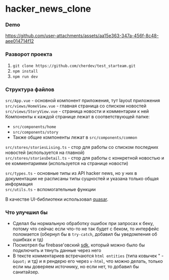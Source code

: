 # hacker_news_clone

### Demo
https://github.com/user-attachments/assets/aa15e363-347a-456f-8c48-aee014714f12

### Разворот проекта

1. `git clone https://github.com/cherdev/test_starteam.git`
2. `npm install`
3. `npm run dev`

### Структура файлов

`src/App.vue` - основной компонент приложения, тут layout приложения  
`src/views/HomeView.vue` - главная страница со списком новостей  
`src/views/StoryView.vue` - страница новости и комментарии к ней  
Компоненты к каждой странице лежат в соответствующей папке:

- `src/components/home`
- `src/components/story`
- Также общие компоненты лежат в `src/components/common`

`src/stores/storiesLising.ts` - стор для работы со списком последних новостей (используется на главной)  
`src/stores/storiesDetail.ts` - стор для работы с конкретной новостью и ее комментариями (используется на странице новости)

`src/types.ts` - основные типы из API hacker news, но у них в документации не расписаны типы сущностей и указана только общая информация  
`src/utils.ts` - вспомогательные функции

В качестве UI-библиотеки использовал [quasar](https://quasar.dev/).

### Что улучшил бы

- Сделал бы нормальную обработку ошибок при запросах к беку, потому что сейчас если что-то не так будет с беком, то интерфейс поломается (обернул бы в `try-catch`, добавил бы уведомления об ошибках и тд)
- Посмотрел бы firebase'овский [sdk](https://github.com/firebase/firebase-js-sdk), который можно было бы подключить и тянуть данные через него
- В тексте комментариев встречаются `html entities` (типа ковычек " - `&quot;` и тд) и я рендерю его через `v-html`, что можно делать, только если мы доверяем источнику, но если нет, то добавил бы санитайзер.
